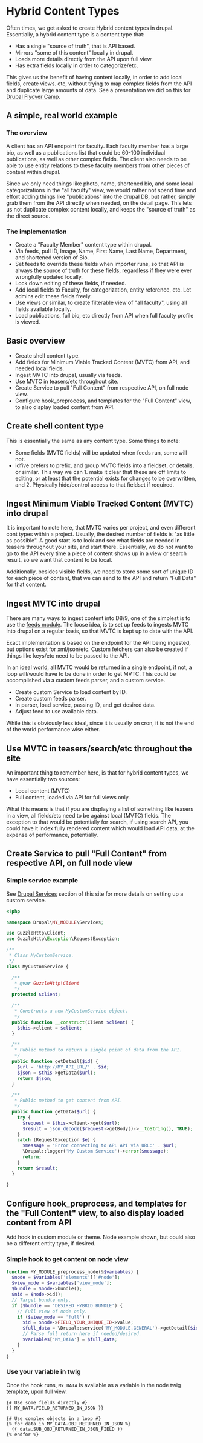 # Hybrid Content Types

Often times, we get asked to create Hybrid content types in drupal. Essentially, a hybrid content type is a content type that:

- Has a single "source of truth", that is API based.
- Mirrors "some of this content" locally in drupal.
- Loads more details directly from the API upon full view.
- Has extra fields locally in order to categorize/etc.

This gives us the benefit of having content locally, in order to add local fields, create views. etc, without trying to map complex fields from the API and duplicate large amounts of data. See a presentation we did on this for [Drupal Flyover Camp](https://www.youtube.com/watch?v=JGKl8VuWA28&list).

## A simple, real world example

### The overview

A client has an API endpoint for faculty. Each faculty member has a large bio, as well as a publications list that could be 60-100 individual publications, as well as other complex fields. The client also needs to be able to use entity relations to these faculty members from other pieces of content within drupal.

Since we only need things like photo, name, shortened bio, and some local categorizations in the "all faculty" view, we would rather not spend time and effort adding things like "publications" into the drupal DB, but rather, simply grab them from the API directly when needed, on the detail page. This lets us not duplicate complex content locally, and keeps the "source of truth" as the direct source.

### The implementation

- Create a "Faculty Member" content type within drupal.
- Via feeds, pull ID, Image, Name, First Name, Last Name, Department, and shortened version of Bio.
- Set feeds to override these fields when importer runs, so that API is always the source of truth for these fields, regardless if they were ever wrongfully updated locally.
- Lock down editing of these fields, if needed.
- Add local fields to Faculty, for categorization, entity reference, etc. Let admins edit these fields freely.
- Use views or similar, to create filterable view of "all faculty", using all fields available locally.
- Load publications, full bio, etc directly from API when full faculty profile is viewed.

## Basic overview

- Create shell content type.
- Add fields for Minimum Viable Tracked Content (MVTC) from API, and needed local fields.
- Ingest MVTC into drupal, usually via feeds.
- Use MVTC in teasers/etc throughout site.
- Create Service to pull "Full Content" from respective API, on full node view.
- Configure hook_preprocess, and templates for the "Full Content" view, to also display loaded content from API.

## Create shell content type

This is essentially the same as any content type. Some things to note:

- Some fields (MVTC fields) will be updated when feeds run, some will not.
- idfive prefers to prefix, and group MVTC fields into a fieldset, or details, or similar. This way we can 1. make it clear that these are off limits to editing, or at least that the potential exists for changes to be overwritten, and 2. Physically hide/control access to that fieldset if required.

## Ingest Minimum Viable Tracked Content (MVTC) into drupal

It is important to note here, that MVTC varies per project, and even different cont types within a project. Usually, the desired number of fields is "as little as possible". A good start is to look and see what fields are needed in teasers throughout your site, and start there. Essentially, we do not want to go to the API every time a piece of content shows up in a view or search result, so we want that content to be local.

Additionally, besides visible fields, we need to store some sort of unique ID for each piece of content, that we can send to the API and return "Full Data" for that content.

## Ingest MVTC into drupal

There are many ways to ingest content into D8/9, one of the simplest is to use the [feeds module](https://www.drupal.org/project/feeds). The loose idea, is to set up feeds to ingests MVTC into drupal on a regular basis, so that MVTC is kept up to date with the API.

Exact implementation is based on the endpoint for the API being ingested, but options exist for xml/json/etc. Custom fetchers can also be created if things like keys/etc need to be passed to the API.

In an ideal world, all MVTC would be returned in a single endpoint, if not, a loop will/would have to be done in order to get MVTC. This could be accomplished via a custom feeds parser, and a custom service.

- Create custom Service to load content by ID.
- Create custom feeds parser.
- In parser, load service, passing ID, and get desired data.
- Adjust feed to use available data.

While this is obviously less ideal, since it is usually on cron, it is not the end of the world performance wise either.

## Use MVTC in teasers/search/etc throughout the site

An important thing to remember here, is that for hybrid content types, we have essentially two sources:

- Local content (MVTC)
- Full content, loaded via API for full views only.

What this means is that if you are displaying a list of something like teasers in a view, all fields/etc need to be against local (MVTC) fields. The exception to that would be potentially for search, if using search API, you could have it index fully rendered content which would load API data, at the expense of performance, potentially.

## Create Service to pull "Full Content" from respective API, on full node view

### Simple service example

See [Drupal Services](/back-end/drupal/drupal-services.md) section of this site for more details on setting up a custom service.

```php
<?php

namespace Drupal\MY_MODULE\Services;

use GuzzleHttp\Client;
use GuzzleHttp\Exception\RequestException;

/**
 * Class MyCustomService.
 */
class MyCustomService {

  /**
   * @var GuzzleHttp\Client
   */
  protected $client;

  /**
   * Constructs a new MyCustomService object.
   */
  public function __construct(Client $client) {
    $this->client = $client;
  }

  /**
   * Public method to return a single point of data from the API.
   */
  public function getDetail($id) {
    $url = 'http://MY_API_URL/' . $id;
    $json = $this->getData($url);
    return $json;
  }

  /**
   * Public method to get content from API.
   */
  public function getData($url) {
    try {
      $request = $this->client->get($url);
      $result = json_decode($request->getBody()->__toString(), TRUE);
    }
    catch (RequestException $e) {
      $message = 'Error connecting to APL API via URL:' . $url;
      \Drupal::logger('My Custom Service')->error($message);
      return;
    }
    return $result;
  }

}
```

## Configure hook_preprocess, and templates for the "Full Content" view, to also display loaded content from API

Add hook in custom module or theme. Node example shown, but could also be a different entity type, if desired.

### Simple hook to get content on node view

```php
function MY_MODULE_preprocess_node(&$variables) {
  $node = $variables['elements']['#node'];
  $view_mode = $variables['view_mode'];
  $bundle = $node->bundle();
  $nid = $node->id();
  // Target bundle only.
  if ($bundle == 'DESIRED_HYBRID_BUNDLE') {
    // Full view of node only.
    if ($view_mode == 'full') {
      $id = $node->FIELD_YOUR_UNIQUE_ID->value;
      $full_data = \Drupal::service('MY_MODULE.GENERAL')->getDetail($id);
      // Parse full return here if needed/desired.
      $variables['MY_DATA'] = $full_data;
    }
  }
}
```

### Use your variable in twig

Once the hook runs, `MY_DATA` is available as a variable in the node twig template, upon full view.

```twig
{# Use some fields directly #}
{{ MY_DATA.FIELD_RETURNED_IN_JSON }}

{# Use complex objects in a loop #}
{% for data in MY_DATA.OBJ_RETURNED_IN_JSON %}
  {{ data.SUB_OBJ_RETURNED_IN_JSON_FIELD }}
{% endfor %}
```
